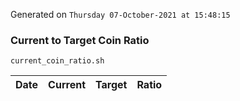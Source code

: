 Generated on `Thursday 07-October-2021 at 15:48:15`

### Current to Target Coin Ratio
`current_coin_ratio.sh`

Date|Current|Target|Ratio
---|---|---|---
